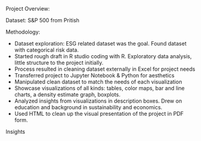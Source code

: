 Project Overview: 


Dataset: S&P 500 from Pritish 

Methodology:
- Dataset exploration: ESG related dataset was the goal. Found dataset with categorical risk data.
- Started rough draft in R studio coding with R. Exploratory data analysis, little structure to the project initially. 
- Process resulted in cleaning dataset externally in Excel for project needs
- Transferred project to Jupyter Notebook & Python for aesthetics
- Manipulated clean dataset to match the needs of each visualization
- Showcase visualizations of all kinds: tables, color maps, bar and line charts, a density estimate graph, boxplots.
- Analyzed insights from visualizations in description boxes. Drew on education and background in sustainability and economics.
- Used HTML to clean up the visual presentation of the project in PDF form.


Insights


